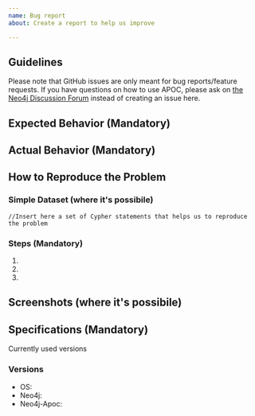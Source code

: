 ```yaml
---
name: Bug report
about: Create a report to help us improve

---
```


## Guidelines

Please note that GitHub issues are only meant for bug reports/feature requests. If you have questions on how to use APOC, please ask on [the Neo4j Discussion Forum](https://community.neo4j.com/c/neo4j-graph-platform/procedures-apoc) instead of creating an issue here.

## Expected Behavior (Mandatory)


## Actual Behavior (Mandatory)


## How to Reproduce the Problem

### Simple Dataset (where it's possibile)

```
//Insert here a set of Cypher statements that helps us to reproduce the problem

```


### Steps (Mandatory)

  1.
  1.
  1.

## Screenshots (where it's possibile)

## Specifications (Mandatory)

Currently used versions

### Versions

  - OS:
  - Neo4j:
  - Neo4j-Apoc:
